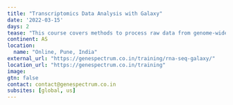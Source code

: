 ```yaml
---
title: "Transcriptomics Data Analysis with Galaxy"
date: '2022-03-15'
days: 2
tease: "This course covers methods to process raw data from genome-wide mRNA expression studies including data normalization, differential expression, clustering, and pathway analysis."
continent: AS
location:
  name: "Online, Pune, India"
external_url: "https://genespectrum.co.in/training/rna-seq-galaxy/"
location_url: "https://genespectrum.co.in/training"
image: 
gtn: false
contact: contact@genespectrum.co.in
subsites: [global, us]
---
```

